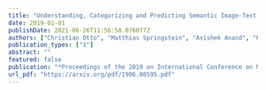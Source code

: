 ```yaml
---
title: "Understanding, Categorizing and Predicting Semantic Image-Text Relations"
date: 2019-01-01
publishDate: 2021-06-26T11:56:58.076077Z
authors: ["Christian Otto", "Matthias Springstein", "Avishek Anand", "Ralph Ewerth"]
publication_types: ["1"]
abstract: ""
featured: false
publication: "*Proceedings of the 2019 on International Conference on Multimedia Retrieval*"
url_pdf: "https://arxiv.org/pdf/1906.08595.pdf"
---
```


